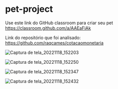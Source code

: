 # pet-project

Use este link do GitHub classroom para criar seu pet <https://classroom.github.com/a/AAEaFiAk>

Link do repositório que foi analisado: <https://github.com/raqcames/cotacaomonetaria>

![Captura de tela_20221118_152203](https://user-images.githubusercontent.com/44075125/202776497-c87a078b-9895-4890-81a1-c1940336516c.png)

![Captura de tela_20221118_152250](https://user-images.githubusercontent.com/44075125/202776522-5ca98c83-c512-4d3d-8bb0-dd7041e49ad9.png)

![Captura de tela_20221118_152347](https://user-images.githubusercontent.com/44075125/202776542-5c64eb35-ed5b-4a14-b097-ca6b017e61d9.png)

![Captura de tela_20221118_152432](https://user-images.githubusercontent.com/44075125/202776562-bfac4764-5049-4497-91fc-216488947568.png)
